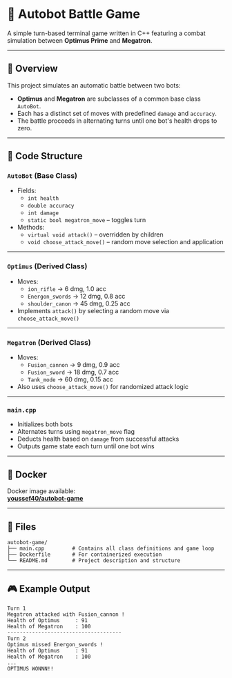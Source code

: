 # 🤖 Autobot Battle Game

A simple turn-based terminal game written in C++ featuring a combat simulation between **Optimus Prime** and **Megatron**.

---

## 🧠 Overview

This project simulates an automatic battle between two bots:

- **Optimus** and **Megatron** are subclasses of a common base class `AutoBot`.
- Each has a distinct set of moves with predefined `damage` and `accuracy`.
- The battle proceeds in alternating turns until one bot's health drops to zero.

---

## 🧱 Code Structure

### `AutoBot` (Base Class)
- Fields:
  - `int health`
  - `double accuracy`
  - `int damage`
  - `static bool megatron_move` – toggles turn
- Methods:
  - `virtual void attack()` – overridden by children
  - `void choose_attack_move()` – random move selection and application

---

### `Optimus` (Derived Class)
- Moves:
  - `ion_rifle` → 6 dmg, 1.0 acc
  - `Energon_swords` → 12 dmg, 0.8 acc
  - `shoulder_canon` → 45 dmg, 0.25 acc
- Implements `attack()` by selecting a random move via `choose_attack_move()`

---

### `Megatron` (Derived Class)
- Moves:
  - `Fusion_cannon` → 9 dmg, 0.9 acc
  - `Fusion_sword` → 18 dmg, 0.7 acc
  - `Tank_mode` → 60 dmg, 0.15 acc
- Also uses `choose_attack_move()` for randomized attack logic

---

### `main.cpp`
- Initializes both bots
- Alternates turns using `megatron_move` flag
- Deducts health based on `damage` from successful attacks
- Outputs game state each turn until one bot wins

---

## 🐳 Docker

Docker image available:  
**[youssef40/autobot-game](https://hub.docker.com/repository/docker/youssef40/autobot-game/general)**

---

## 📁 Files

```
autobot-game/
├── main.cpp         # Contains all class definitions and game loop
├── Dockerfile       # For containerized execution
└── README.md        # Project description and structure
```

---

## 🎮 Example Output

```
Turn 1
Megatron attacked with Fusion_cannon !
Health of Optimus     : 91
Health of Megatron    : 100
-------------------------------------
Turn 2
Optimus missed Energon_swords !
Health of Optimus     : 91
Health of Megatron    : 100
...
OPTIMUS WONNN!!
```

